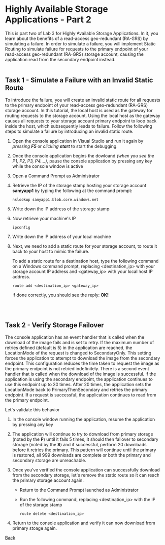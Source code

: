 # Highly Available Storage Applications - Part 2

This is part two of Lab 3 for Highly Available Storage Applications. In it, you learn about the benefits of a read-access geo-redundant (RA-GRS) by simulating a failure.
In order to simulate a failure, you will implement Static Routing to simulate failure for requests to the primary endpoint of your read-access geo-redundant (RA-GRS) storage account, causing the application read from the secondary endpoint instead.
<br><br />

## Task 1 - Simulate a Failure with an Invalid Static Route

To introduce the failure, you will create an invalid static route for all requests to the primary endpoint of your read-access geo-redundant (RA-GRS) storage account. In this tutorial, the local host is used as the gateway for routing requests to the storage account. Using the local host as the gateway causes all requests to your storage account primary endpoint to loop back inside the host, which subsequently leads to failure. Follow the following steps to simulate a failure by introducing an invalid static route.

1. Open the console application in Visual Studio and run it again by *pressing **F5*** or *clicking **start*** to start the debugging.
2. Once the console application begins the dowloand *(when you see the P1, P2, P3, P4....)*, pause the console application by pressing any key while the console window is active
3. Open a Command Prompt as Administrator
4. Retrieve the IP of the storage stamp hosting your storage account **samyapp1** by typing the following at the command prompt:
   
   `nslookup samyapp1.blob.core.windows.net`

5. Write down the IP address of the storage stamp
6. Now retrieve your machine's IP

   `ipconfig`

7. Write down the IP address of your local machine
8. Next, we need to add a static route for your storage account, to route it back to your host to mimic the failure.

   To add a static route for a destination host, type the following command on a Windows command prompt, replacing <destination_ip> with your storage account IP address and <gateway_ip> with your local host IP address.
 
   `route add <destination_ip> <gateway_ip>` 

   If done correctly, you should see the reply: **OK!**

<br><br />

## Task 2 - Verify Storage Failover

The console application has an event handler that is called when the download of the image fails and is set to retry. If the maximum number of retries defined (default is 5)  in the application are reached, the LocationMode of the request is changed to SecondaryOnly. This setting forces the application to attempt to download the image from the secondary endpoint. This configuration reduces the time taken to request the image as the primary endpoint is not retried indefinitely. 
There is a second event handler that is called when the download of the image is successful. If the application is using the secondary endpoint, the application continues to use this endpoint up to 20 times. After 20 times, the application sets the LocationMode back to PrimaryThenSecondary and retries the primary endpoint. If a request is successful, the application continues to read from the primary endpoint.

Let's validate this behavior

1. In the console window running the application, resume the application by pressing any key
2. The application will continue to try to download from primary storage (noted by the **P**) until it fails 5 times, it should then failover to secondary storage (noted by the **S**) and if successful, perform 20 downloads before it retries the primary.  This pattern will continue until the primary is restored, all 999 downloads are complete or both the primary and secondary storage are unreachable.
3. Once you've verified the console application can successfully download from the secondary storage, let's remove the static route so it can reach the primary storage account again.
   - Return to the Command Prompt launched as Administrator
   - Run the following command, replacing <destination_ip> with the IP of the storage stamp
     
     `route delete <destination_ip>`

4. Return to the console application and verify it can now download from primary stoage again.


[Back](index.md)


